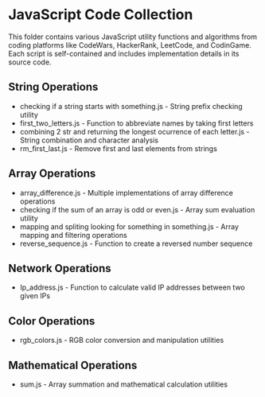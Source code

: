 # JavaScript Code Collection

This folder contains various JavaScript utility functions and algorithms from coding platforms like CodeWars, HackerRank, LeetCode, and CodinGame. Each script is self-contained and includes implementation details in its source code.

## String Operations
- checking if a string starts with something.js - String prefix checking utility
- first_two_letters.js - Function to abbreviate names by taking first letters
- combining 2 str and returning the longest ocurrence of each letter.js - String combination and character analysis
- rm_first_last.js - Remove first and last elements from strings

## Array Operations
- array_difference.js - Multiple implementations of array difference operations
- checking if the sum of an array is odd or even.js - Array sum evaluation utility
- mapping and spliting looking for something in something.js - Array mapping and filtering operations
- reverse_sequence.js - Function to create a reversed number sequence

## Network Operations
- Ip_address.js - Function to calculate valid IP addresses between two given IPs

## Color Operations
- rgb_colors.js - RGB color conversion and manipulation utilities

## Mathematical Operations
- sum.js - Array summation and mathematical calculation utilities
